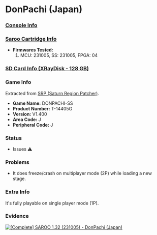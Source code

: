 # DonPachi (Japan)

### [Console Info](../../../../Info/Consoles/VA13/README.md)

### [Saroo Cartridge Info](../../../../Info/Cartridges/RetroGameParadiseStore/1.32F/README.md)

- <b>Firmwares Tested:</b>
  1. MCU: 231005, SS: 231005, FPGA: 04

### [SD Card Info (XRayDisk - 128 GB)](../../../../Info/SdCards/XRayDisk/128GB/README.md)

### Game Info

Extracted from [SRP (Saturn Region Patcher)](https://segaxtreme.net/resources/saturn-region-patcher.81/download).

- <b>Game Name:</b> DONPACHI-SS
- <b>Product Number:</b> T-14405G
- <b>Version:</b> V1.400
- <b>Area Code:</b> J
- <b>Peripheral Code:</b> J

### Status

- Issues :warning:

### Problems

- It does freeze/crash on multiplayer mode (2P) while loading a new stage.

### Extra Info

It's fully playable on single player mode (1P).

### Evidence

[![[Complete] SAROO 1.32 (231005) - DonPachi (Japan)](https://img.youtube.com/vi/XKBpFywzsWk/0.jpg)](https://www.youtube.com/watch?v=XKBpFywzsWk)
